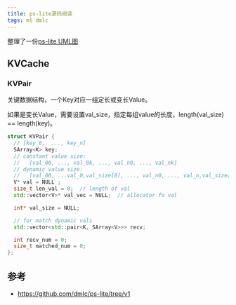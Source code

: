 ```yaml
---
title: ps-lite源码阅读
tags: ml dmlc
---
```


整理了一份[ps-lite UML图](https://www.dropbox.com/s/s4d8wjourpkoppn/ps-lite-arch.pdf?dl=0)

## KVCache

### KVPair

关键数据结构，一个Key对应一组定长或变长Value。

如果是变长Value，需要设置val_size，指定每组value的长度，length(val_size) == length(key)。

```c++
struct KVPair {
  // [key_0,  ..., key_n]
  SArray<K> key;
  // constant value size:
  //   [val_00, ..., val_0k, ..., val_n0, ..., val_nk]
  // dynamic value size:
  //   [val_00, ...val_0,val_size[0], ..., val_n0, ..., val_n,val_size[n]
  V* val = NULL ;
  size_t len_val = 0;  // length of val
  std::vector<V>* val_vec = NULL;  // allocator fo val

  int* val_size = NULL;

  // for match dynamic vals
  std::vector<std::pair<K, SArray<V>>> recv;

  int recv_num = 0;
  size_t matched_num = 0;
};
```

## 参考

- https://github.com/dmlc/ps-lite/tree/v1
